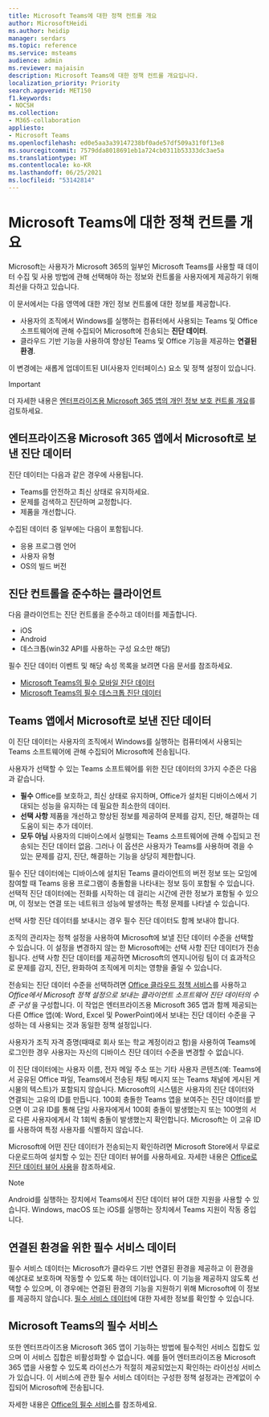 ```yaml
---
title: Microsoft Teams에 대한 정책 컨트롤 개요
author: MicrosoftHeidi
ms.author: heidip
manager: serdars
ms.topic: reference
ms.service: msteams
audience: admin
ms.reviewer: majaisin
description: Microsoft Teams에 대한 정책 컨트롤 개요입니다.
localization_priority: Priority
search.appverid: MET150
f1.keywords:
- NOCSH
ms.collection:
- M365-collaboration
appliesto:
- Microsoft Teams
ms.openlocfilehash: ed0e5aa3a39147238bf0ade57df509a31f0f13e8
ms.sourcegitcommit: 7579dda8018691eb1a724cb0311b53333dc3ae5a
ms.translationtype: HT
ms.contentlocale: ko-KR
ms.lasthandoff: 06/25/2021
ms.locfileid: "53142814"
---
```

# <a name="policy-control-overview-for-microsoft-teams"></a>Microsoft Teams에 대한 정책 컨트롤 개요

Microsoft는 사용자가 Microsoft 365의 일부인 Microsoft Teams를 사용할 때 데이터 수집 및 사용 방법에 관해 선택해야 하는 정보와 컨트롤을 사용자에게 제공하기 위해 최선을 다하고 있습니다.

이 문서에서는 다음 영역에 대한 개인 정보 컨트롤에 대한 정보를 제공합니다.

- 사용자의 조직에서 Windows를 실행하는 컴퓨터에서 사용되는 Teams 및 Office 소프트웨어에 관해 수집되어 Microsoft에 전송되는 **진단 데이터**.
- 클라우드 기반 기능을 사용하여 향상된 Teams 및 Office 기능을 제공하는 **연결된 환경**.

이 변경에는 새롭게 업데이트된 UI(사용자 인터페이스) 요소 및 정책 설정이 있습니다.

> [!IMPORTANT]
> 더 자세한 내용은 [엔터프라이즈용 Microsoft 365 앱의 개인 정보 보호 컨트롤 개요](/deployoffice/privacy/overview-privacy-controls)를 검토하세요.

## <a name="diagnostic-data-sent-from-microsoft-365-apps-for-enterprise-to-microsoft"></a>엔터프라이즈용 Microsoft 365 앱에서 Microsoft로 보낸 진단 데이터

진단 데이터는 다음과 같은 경우에 사용됩니다.

- Teams를 안전하고 최신 상태로 유지하세요.
- 문제를 검색하고 진단하며 교정합니다.
- 제품을 개선합니다.

수집된 데이터 중 일부에는 다음이 포함됩니다.

- 응용 프로그램 언어
- 사용자 유형
- OS의 빌드 버전

## <a name="clients-that-adhere-to-diagnostic-controls"></a>진단 컨트롤을 준수하는 클라이언트

다음 클라이언트는 진단 컨트롤을 준수하고 데이터를 제출합니다.

- iOS
- Android
- 데스크톱(win32 API를 사용하는 구성 요소만 해당)

필수 진단 데이터 이벤트 및 해당 속성 목록을 보려면 다음 문서를 참조하세요.

- [Microsoft Teams의 필수 모바일 진단 데이터](policy-control-diagnostic-data-mobile.md)
- [Microsoft Teams의 필수 데스크톱 진단 데이터](policy-control-diagnostic-data-desktop.md)

## <a name="diagnostic-data-sent-from-the-teams-app-to-microsoft"></a>Teams 앱에서 Microsoft로 보낸 진단 데이터

이 진단 데이터는 사용자의 조직에서 Windows를 실행하는 컴퓨터에서 사용되는 Teams 소프트웨어에 관해 수집되어 Microsoft에 전송됩니다.

사용자가 선택할 수 있는 Teams 소프트웨어를 위한 진단 데이터의 3가지 수준은 다음과 같습니다.

- **필수** Office를 보호하고, 최신 상태로 유지하며, Office가 설치된 디바이스에서 기대되는 성능을 유지하는 데 필요한 최소한의 데이터.
- **선택 사항** 제품을 개선하고 향상된 정보를 제공하여 문제를 감지, 진단, 해결하는 데 도움이 되는 추가 데이터.
- **모두 아님** 사용자의 디바이스에서 실행되는 Teams 소프트웨어에 관해 수집되고 전송되는 진단 데이터 없음. 그러나 이 옵션은 사용자가 Teams를 사용하며 겪을 수 있는 문제를 감지, 진단, 해결하는 기능을 상당히 제한합니다.

필수 진단 데이터에는 디바이스에 설치된 Teams 클라이언트의 버전 정보 또는 모임에 참여할 때 Teams 응용 프로그램이 충돌함을 나타내는 정보 등이 포함될 수 있습니다. 선택적 진단 데이터에는 전화를 시작하는 데 걸리는 시간에 관한 정보가 포함될 수 있으며, 이 정보는 연결 또는 네트워크 성능에 발생하는 특정 문제를 나타낼 수 있습니다.

선택 사항 진단 데이터를 보내시는 경우 필수 진단 데이터도 함께 보내야 합니다.

조직의 관리자는 정책 설정을 사용하여 Microsoft에 보낼 진단 데이터 수준을 선택할 수 있습니다. 이 설정을 변경하지 않는 한 Microsoft에는 선택 사항 진단 데이터가 전송됩니다. 선택 사항 진단 데이터를 제공하면 Microsoft의 엔지니어링 팀이 더 효과적으로 문제를 감지, 진단, 완화하여 조직에게 미치는 영향을 줄일 수 있습니다. 

전송되는 진단 데이터 수준을 선택하려면 [Office 클라우드 정책 서비스](/deployoffice/overview-office-cloud-policy-service)를 사용하고 *Office에서 Microsoft 정책 설정으로 보내는 클라이언트 소프트웨어 진단 데이터의 수준 구성* 을 구성합니다. 이 작업은 엔터프라이즈용 Microsoft 365 앱과 함께 제공되는 다른 Office 앱(예: Word, Excel 및 PowerPoint)에서 보내는 진단 데이터 수준을 구성하는 데 사용되는 것과 동일한 정책 설정입니다.

사용자가 조직 자격 증명(때때로 회사 또는 학교 계정이라고 함)을 사용하여 Teams에 로그인한 경우 사용자는 자신의 디바이스 진단 데이터 수준을 변경할 수 없습니다.

이 진단 데이터에는 사용자 이름, 전자 메일 주소 또는 기타 사용자 콘텐츠(예: Teams에서 공유된 Office 파일, Teams에서 전송된 채팅 메시지 또는 Teams 채널에 게시된 게시물의 텍스트)가 포함되지 않습니다. Microsoft의 시스템은 사용자의 진단 데이터와 연결되는 고유의 ID를 만듭니다. 100회 충돌한 Teams 앱을 보여주는 진단 데이터를 받으면 이 고유 ID를 통해 단일 사용자에게서 100회 충돌이 발생했는지 또는 100명의 서로 다른 사용자에게서 각 1회씩 충돌이 발생했는지 확인합니다. Microsoft는 이 고유 ID를 사용하여 특정 사용자를 식별하지 않습니다.

Microsoft에 어떤 진단 데이터가 전송되는지 확인하려면 Microsoft Store에서 무료로 다운로드하여 설치할 수 있는 진단 데이터 뷰어를 사용하세요. 자세한 내용은 [Office로 진단 데이터 뷰어 사용](https://support.microsoft.com/topic/cf761ce9-d805-4c60-a339-4e07f3182855)을 참조하세요.

> [!NOTE]
> Android를 실행하는 장치에서 Teams에서 진단 데이터 뷰어 대한 지원을 사용할 수 있습니다. Windows, macOS 또는 iOS를 실행하는 장치에서 Teams 지원이 작동 중입니다.

## <a name="required-service-data-for-connected-experiences"></a>연결된 환경을 위한 필수 서비스 데이터

필수 서비스 데이터는 Microsoft가 클라우드 기반 연결된 환경을 제공하고 이 환경을 예상대로 보호하며 작동할 수 있도록 하는 데이터입니다. 이 기능을 제공하지 않도록 선택할 수 있으며, 이 경우에는 연결된 환경의 기능을 지원하기 위해 Microsoft에 이 정보를 제공하지 않습니다. [필수 서비스 데이터](/deployoffice/privacy/required-service-data)에 대한 자세한 정보를 확인할 수 있습니다.

## <a name="essential-services-for-microsoft-teams"></a>Microsoft Teams의 필수 서비스

또한 엔터프라이즈용 Microsoft 365 앱이 기능하는 방법에 필수적인 서비스 집합도 있으며 이 서비스 집합은 비활성화할 수 없습니다. 예를 들어 엔터프라이즈용 Microsoft 365 앱을 사용할 수 있도록 라이선스가 적절히 제공되었는지 확인하는 라이선싱 서비스가 있습니다. 이 서비스에 관한 필수 서비스 데이터는 구성한 정책 설정과는 관계없이 수집되어 Microsoft에 전송됩니다.

자세한 내용은 [Office의 필수 서비스](/deployoffice/privacy/essential-services)를 참조하세요.